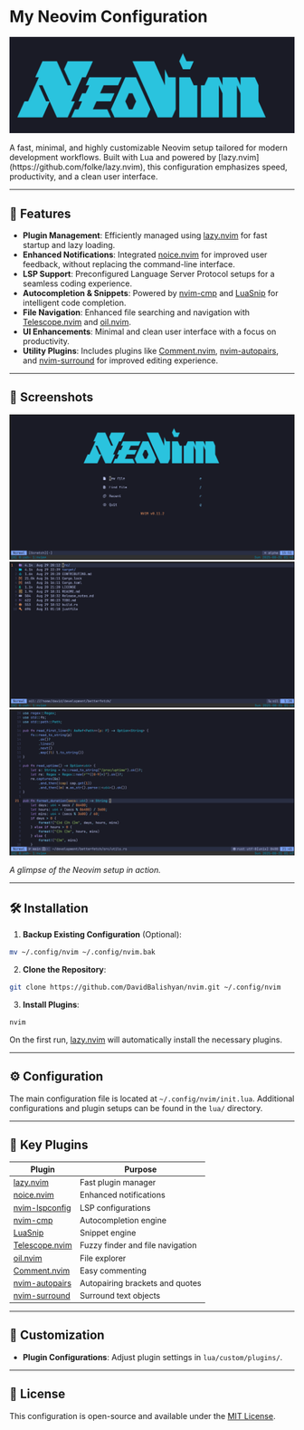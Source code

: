 # My Neovim Configuration
<p align="center">
 <img src="https://github.com/DavidBalishyan/nvim/raw/main/screenshots/1.png" alt="logo">
</p>
A fast, minimal, and highly customizable Neovim setup tailored for modern development workflows. Built with Lua and powered by [lazy.nvim](https://github.com/folke/lazy.nvim), this configuration emphasizes speed, productivity, and a clean user interface.

---

## 🚀 Features

* **Plugin Management**: Efficiently managed using [lazy.nvim](https://github.com/folke/lazy.nvim) for fast startup and lazy loading.
* **Enhanced Notifications**: Integrated [noice.nvim](https://github.com/folke/noice.nvim) for improved user feedback, without replacing the command-line interface.
* **LSP Support**: Preconfigured Language Server Protocol setups for a seamless coding experience.
* **Autocompletion & Snippets**: Powered by [nvim-cmp](https://github.com/hrsh7th/nvim-cmp) and [LuaSnip](https://github.com/L3MON4D3/LuaSnip) for intelligent code completion.
* **File Navigation**: Enhanced file searching and navigation with [Telescope.nvim](https://github.com/nvim-telescope/telescope.nvim) and [oil.nvim](https://github.com/stevearc/oil.nvim).
* **UI Enhancements**: Minimal and clean user interface with a focus on productivity.
* **Utility Plugins**: Includes plugins like [Comment.nvim](https://github.com/numToStr/Comment.nvim), [nvim-autopairs](https://github.com/windwp/nvim-autopairs), and [nvim-surround](https://github.com/kylechui/nvim-surround) for improved editing experience.

---

## 📸 Screenshots

![Neovim Screenshot](https://github.com/DavidBalishyan/nvim/raw/main/screenshots/2.png)
![Neovim Screenshot](https://github.com/DavidBalishyan/nvim/raw/main/screenshots/3.png)
![Neovim Screenshot](https://github.com/DavidBalishyan/nvim/raw/main/screenshots/4.png)


*A glimpse of the Neovim setup in action.*

---

## 🛠 Installation

1. **Backup Existing Configuration** (Optional):

```bash
mv ~/.config/nvim ~/.config/nvim.bak
```

2. **Clone the Repository**:

```bash
git clone https://github.com/DavidBalishyan/nvim.git ~/.config/nvim
```

3. **Install Plugins**:

```bash
nvim
```

On the first run, [lazy.nvim](https://github.com/folke/lazy.nvim) will automatically install the necessary plugins.

---

## ⚙️ Configuration

The main configuration file is located at `~/.config/nvim/init.lua`. Additional configurations and plugin setups can be found in the `lua/` directory.

---

## 🧩 Key Plugins

| Plugin                                                             | Purpose                          |
| ------------------------------------------------------------------ | -------------------------------- |
| [lazy.nvim](https://github.com/folke/lazy.nvim)                    | Fast plugin manager              |
| [noice.nvim](https://github.com/folke/noice.nvim)                  | Enhanced notifications           |
| [nvim-lspconfig](https://github.com/neovim/nvim-lspconfig)         | LSP configurations               |
| [nvim-cmp](https://github.com/hrsh7th/nvim-cmp)                    | Autocompletion engine            |
| [LuaSnip](https://github.com/L3MON4D3/LuaSnip)                     | Snippet engine                   |
| [Telescope.nvim](https://github.com/nvim-telescope/telescope.nvim) | Fuzzy finder and file navigation |
| [oil.nvim](https://github.com/stevearc/oil.nvim)                   | File explorer                    |
| [Comment.nvim](https://github.com/numToStr/Comment.nvim)           | Easy commenting                  |
| [nvim-autopairs](https://github.com/windwp/nvim-autopairs)         | Autopairing brackets and quotes  |
| [nvim-surround](https://github.com/kylechui/nvim-surround)         | Surround text objects            |

---

## 🧩 Customization

* **Plugin Configurations**: Adjust plugin settings in `lua/custom/plugins/`.

---

## 📄 License

This configuration is open-source and available under the [MIT License](LICENSE).

